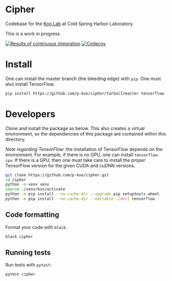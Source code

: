 # Cipher

Codebase for the [Koo Lab](https://koolab.cshl.edu/) at Cold Spring Harbor Laboratory.

This is a work in progress.

[![Results of continuous integration](https://github.com/p-koo/cipher/workflows/CI/badge.svg)](https://github.com/p-koo/cipher/actions/workflows/continuous-integration.yml)
[![Codecov](https://img.shields.io/codecov/c/github/p-koo/cipher)](https://app.codecov.io/gh/p-koo/cipher/branch/master)

# Install

One can install the master branch (the bleeding edge) with `pip`. One must also install
TensorFlow.

```bash
pip install https://github.com/p-koo/cipher/tarball/master tensorflow
```

# Developers

Clone and install the package as below. This also creates a virtual environment, so the
dependencies of this package are contained within this directory.

*Note regarding TensorFlow*: the installation of TensorFlow depends on the environment.
For example, if there is no GPU, one can install `tensorflow-cpu`. If there is a GPU,
then one must take care to install the proper TensorFlow version for the given CUDA
and cuDNN versions.

```bash
git clone https://github.com/p-koo/cipher.git
cd cipher
python -m venv venv
source ./venv/bin/activate
python -m pip install --no-cache-dir --upgrade pip setuptools wheel
python -m pip install --no-cache-dir --editable .[dev] tensorflow
```

## Code formatting

Format your code with `black`.

```bash
black cipher
```

## Running tests

Run tests with `pytest`:

```bash
pytest cipher
```
